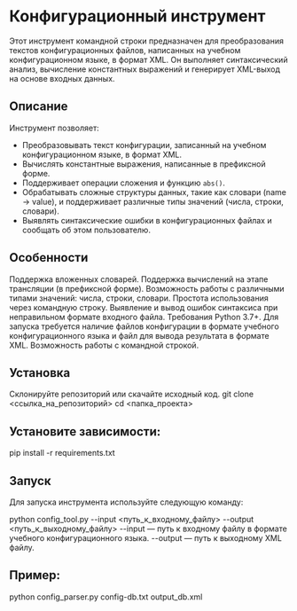 # Конфигурационный инструмент

Этот инструмент командной строки предназначен для преобразования текстов конфигурационных файлов, написанных на учебном конфигурационном языке, в формат XML. Он выполняет синтаксический анализ, вычисление константных выражений и генерирует XML-выход на основе входных данных.

## Описание

Инструмент позволяет:

- Преобразовывать текст конфигурации, записанный на учебном конфигурационном языке, в формат XML.
- Вычислять константные выражения, написанные в префиксной форме.
- Поддерживает операции сложения и функцию `abs()`.
- Обрабатывать сложные структуры данных, такие как словари (name -> value), и поддерживает различные типы значений (числа, строки, словари).
- Выявлять синтаксические ошибки в конфигурационных файлах и сообщать об этом пользователю.

## Особенности
Поддержка вложенных словарей.
Поддержка вычислений на этапе трансляции (в префиксной форме).
Возможность работы с различными типами значений: числа, строки, словари.
Простота использования через командную строку.
Выявление и вывод ошибок синтаксиса при неправильном формате входного файла.
Требования
Python 3.7+.
Для запуска требуется наличие файлов конфигурации в формате учебного конфигурационного языка и файл для вывода результата в формате XML.
Возможность работы с командной строкой.
## Установка
Склонируйте репозиторий или скачайте исходный код.
git clone <ссылка_на_репозиторий>
cd <папка_проекта>
## Установите зависимости:
pip install -r requirements.txt
## Запуск
Для запуска инструмента используйте следующую команду:

python config_tool.py --input <путь_к_входному_файлу> --output <путь_к_выходному_файлу>
--input — путь к входному файлу в формате учебного конфигурационного языка.
--output — путь к выходному XML файлу.
## Пример:
python config_parser.py config-db.txt output_db.xml

